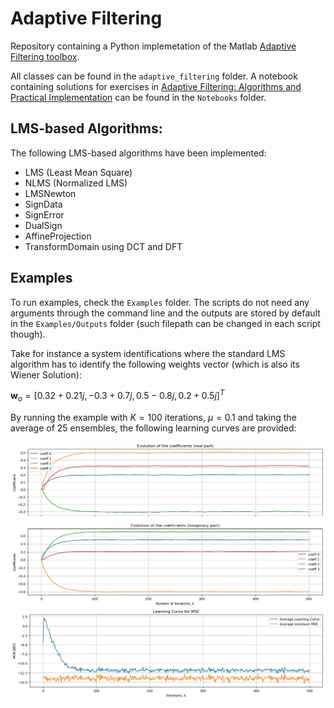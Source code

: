 # Adaptive Filtering

Repository containing a Python implemetation of the Matlab [Adaptive Filtering toolbox](http://www.mathworks.com/matlabcentral/fileexchange/3582-adaptive-filtering). 

All classes can be found in the `adaptive_filtering` folder. A notebook containing solutions for exercises in [Adaptive Filtering: Algorithms and Practical Implementation](https://www.springer.com/gp/book/9781461441052) can be found in the `Notebooks` folder. 

## LMS-based Algorithms: 

The following LMS-based algorithms have been implemented:

- LMS (Least Mean Square)
- NLMS (Normalized LMS)
- LMSNewton
- SignData
- SignError
- DualSign
- AffineProjection
- TransformDomain using DCT and DFT

## Examples 

To run examples, check the `Examples` folder. The scripts do not need any arguments through the command line and the outputs are stored by default in the `Examples/Outputs` folder (such filepath can be changed in each script though). 

Take for instance a system identifications where the standard LMS algorithm has to identify the following weights vector (which is also its Wiener Solution): 

$\textbf{w}_o = [0.32+0.21j,-0.3+0.7j,0.5-0.8j,0.2+0.5j]^T$

By running the example with $K = 100$ iterations, $\mu = 0.1$ and taking the average of $25$ ensembles, the following learning curves are provided:

<img src="./Examples/Outputs/LMS_coef_evolution.jpg" style="float: left; margin-right: 10px;" />

<img src="./Examples/Outputs/LMS_learning_curve.jpg" style="float: left; margin-right: 6px;" />


